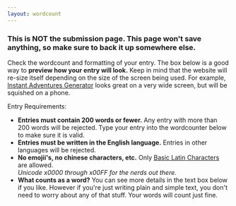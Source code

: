 ```yaml
---
layout: wordcount
---
```

### **This is NOT the submission page.** This page won't save anything, so make sure to back it up somewhere else.

Check the wordcount and formatting of your entry. The box below is a good way to **preview how your entry will look.** Keep in mind that the website will re-size itself depending on the size of the screen being used. For example, [Instant Adventures Generator](https://200wordrpg.github.io/2016/supplement/2016/04/14/InstantAdventuresGeneratorpocketedition.html) looks great on a very wide screen, but will be squished on a phone.

Entry Requirements:

* **Entries must contain 200 words or fewer.** Any entry with more than 200 words will be rejected. Type your entry into the wordcounter below to make sure it is valid.
* **Entries must be written in the English language.** Entries in other languages will be rejected.
* **No emojii's, no chinese characters, etc.** Only [Basic Latin Characters](https://en.wikipedia.org/wiki/List_of_Unicode_characters#Basic_Latin) are allowed. <br>*Unicode x0000 through x00FF for the nerds out there.*
* **What counts as a word?** You can see more details in the text box below if you like. However if you're just writing plain and simple text, you don't need to worry about any of that stuff. Your words will count just fine.
